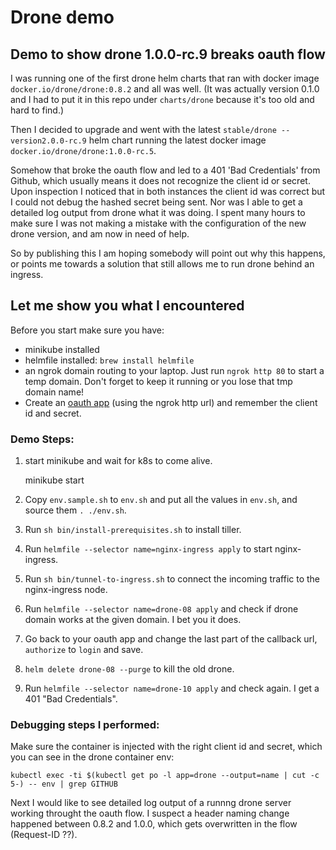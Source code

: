 # Drone demo

## Demo to show drone 1.0.0-rc.9 breaks oauth flow

I was running one of the first drone helm charts that ran with docker image `docker.io/drone/drone:0.8.2` and all was well. (It was actually version 0.1.0 and I had to put it in this repo under `charts/drone` because it's too old and hard to find.)

Then I decided to upgrade and went with the latest `stable/drone --version2.0.0-rc.9` helm chart running the latest docker image `docker.io/drone/drone:1.0.0-rc.5`.

Somehow that broke the oauth flow and led to a 401 'Bad Credentials' from Github, which usually means it does not recognize the client id or secret. Upon inspection I noticed that in both instances the client id was correct but I could not debug the hashed secret being sent. Nor was I able to get a detailed log output from drone what it was doing. I spent many hours to make sure I was not making a mistake with the configuration of the new drone version, and am now in need of help. 

So by publishing this I am hoping somebody will point out why this happens, or points me towards a solution that still allows me to run drone behind an ingress.

## Let me show you what I encountered

Before you start make sure you have:
- minikube installed
- helmfile installed: `brew install helmfile`
- an ngrok domain routing to your laptop. Just run `ngrok http 80` to start a temp domain. Don't forget to keep it running or you lose that tmp domain name!
- Create an [oauth app](https://github.com/settings/developers) (using the ngrok http url) and remember the client id and secret.

### Demo Steps:

1. start minikube and wait for k8s to come alive.

    minikube start

2. Copy `env.sample.sh` to `env.sh` and put all the values in `env.sh`, and source them `. ./env.sh`.
3. Run `sh bin/install-prerequisites.sh` to install tiller.
4. Run `helmfile --selector name=nginx-ingress apply` to start nginx-ingress.
5. Run `sh bin/tunnel-to-ingress.sh` to connect the incoming traffic to the nginx-ingress node.
6. Run `helmfile --selector name=drone-08 apply` and check if drone domain works at the given domain. I bet you it does.
7. Go back to your oauth app and change the last part of the callback url, `authorize` to `login` and save.
8. `helm delete drone-08 --purge` to kill the old drone.
9.  Run `helmfile --selector name=drone-10 apply` and check again. I get a 401 "Bad Credentials".
    
### Debugging steps I performed:

Make sure the container is injected with the right client id and secret, which you can see in the drone container env:

    kubectl exec -ti $(kubectl get po -l app=drone --output=name | cut -c 5-) -- env | grep GITHUB

Next I would like to see detailed log output of a runnng drone server working throught the oauth flow.
I suspect a header naming change happened between 0.8.2 and 1.0.0, which gets overwritten in the flow (Request-ID ??).
